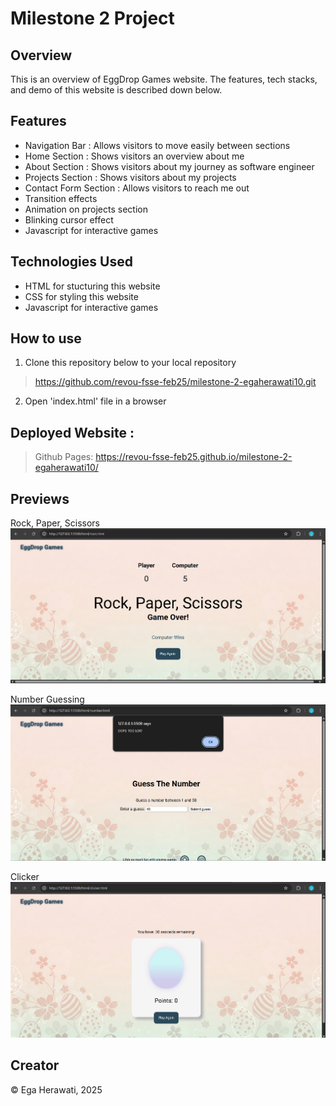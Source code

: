 # Milestone 2 Project


## Overview

This is an overview of EggDrop Games website. The features, tech stacks, and demo of this website is described down below.


## Features

* Navigation Bar : Allows visitors to move easily between sections
* Home Section : Shows visitors an overview about me
* About Section : Shows visitors about my journey as software engineer
* Projects Section : Shows visitors about my projects
* Contact Form Section : Allows visitors to reach me out
* Transition effects
* Animation on projects section
* Blinking cursor effect
* Javascript for interactive games


## Technologies Used

* HTML for stucturing this website
* CSS for styling this website
* Javascript for interactive games


## How to use

1. Clone this repository below to your local repository

> https://github.com/revou-fsse-feb25/milestone-2-egaherawati10.git

2. Open 'index.html' file in a browser


## Deployed Website :

> Github Pages: https://revou-fsse-feb25.github.io/milestone-2-egaherawati10/


## Previews

Rock, Paper, Scissors
![alt text](image-1.png)

Number Guessing
![alt text](image-2.png)

Clicker
![alt text](image.png)


## Creator

&copy; Ega Herawati, 2025